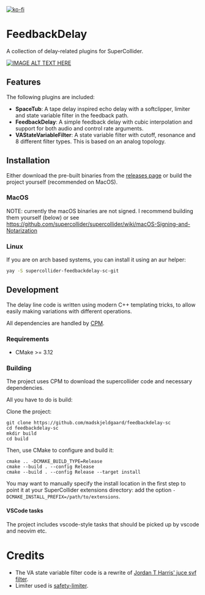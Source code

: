 [![ko-fi](https://ko-fi.com/img/githubbutton_sm.svg)](https://ko-fi.com/X8X6RXV10)

# FeedbackDelay

A collection of delay-related plugins for SuperCollider.

[![IMAGE ALT TEXT HERE](https://img.youtube.com/vi/tia_EuPZbBg/0.jpg)](https://www.youtube.com/watch?v=tia_EuPZbBg)

## Features

The following plugins are included:
- **SpaceTub**: A tape delay inspired echo delay with a softclipper, limiter and state variable filter in the feedback path.
- **FeedbackDelay**: A simple feedback delay with cubic interpolation and support for both audio and control rate arguments.
- **VAStateVariableFilter**: A state variable filter with cutoff, resonance and 8 different filter types. This is based on an analog topology.

## Installation

Either download the pre-built binaries from the [releases page](https://github.com/madskjeldgaard/feedbackdelay-sc/releases) or build the project yourself (recommended on MacOS).

### MacOS

NOTE: currently the macOS binaries are not signed. I recommend building them yourself (below) or see https://github.com/supercollider/supercollider/wiki/macOS-Signing-and-Notarization

### Linux

If you are on arch based systems, you can install it using an aur helper:

```sh
yay -S supercollider-feedbackdelay-sc-git
```

## Development

The delay line code is written using modern C++ templating tricks, to allow easily making variations with different operations.

All dependencies are handled by [CPM](https://github.com/cpm-cmake/CPM.cmake).

### Requirements

- CMake >= 3.12

### Building

The project uses CPM to download the supercollider code and necessary dependencies. 

All you have to do is build:

Clone the project:

    git clone https://github.com/madskjeldgaard/feedbackdelay-sc
    cd feedbackdelay-sc
    mkdir build
    cd build

Then, use CMake to configure and build it:

    cmake .. -DCMAKE_BUILD_TYPE=Release
    cmake --build . --config Release
    cmake --build . --config Release --target install

You may want to manually specify the install location in the first step to point it at your
SuperCollider extensions directory: add the option `-DCMAKE_INSTALL_PREFIX=/path/to/extensions`.

#### VSCode tasks

The project includes vscode-style tasks that should be picked up by vscode and neovim etc.

# Credits

- The VA state variable filter code is a rewrite of [Jordan T Harris' juce svf filter](https://github.com/JordanTHarris/VAStateVariableFilter).
- Limiter used is [safety-limiter](https://github.com/nhthn/safety-limiter).

